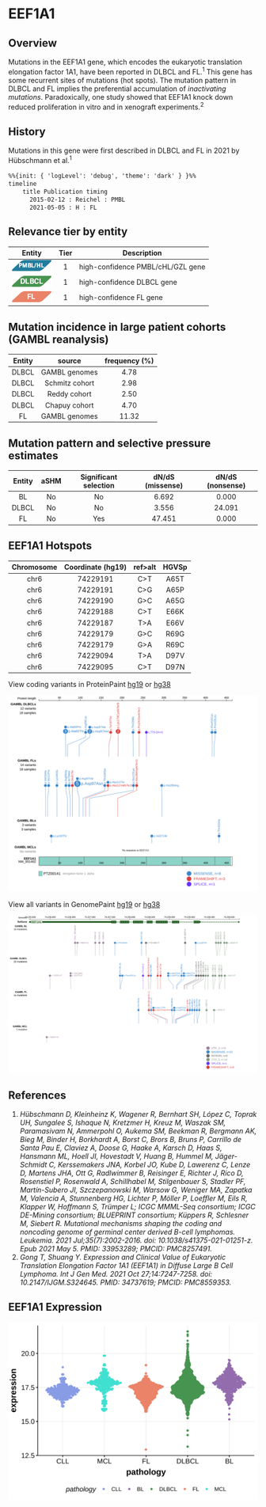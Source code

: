 # EEF1A1

## Overview
Mutations in the EEF1A1 gene, which encodes the eukaryotic translation elongation factor 1A1, have been reported in DLBCL and FL.<sup>1</sup> This gene has some recurrent sites of mutations (hot spots). The mutation pattern in DLBCL and FL implies the preferential accumulation of *inactivating mutations*. Paradoxically, one study showed that EEF1A1 knock down reduced proliferation in vitro and in xenograft experiments.<sup>2</sup>

## History
Mutations in this gene were first described in DLBCL and FL in 2021 by Hübschmann et al.<sup>1</sup>

```mermaid
%%{init: { 'logLevel': 'debug', 'theme': 'dark' } }%%
timeline
    title Publication timing
      2015-02-12 : Reichel : PMBL
      2021-05-05 : H : FL
```

## Relevance tier by entity

|Entity|Tier|Description                           |
|:------:|:----:|--------------------------------------|
|![PMBL](images/icons/PMBL_tier1.png)|1|high-confidence PMBL/cHL/GZL gene|
|![DLBCL](images/icons/DLBCL_tier1.png) |1   |high-confidence DLBCL gene            |
|![FL](images/icons/FL_tier1.png)    |1   |high-confidence FL gene|

## Mutation incidence in large patient cohorts (GAMBL reanalysis)

|Entity|source        |frequency (%)|
|:------:|:--------------:|:-------------:|
|DLBCL |GAMBL genomes | 4.78        |
|DLBCL |Schmitz cohort| 2.98        |
|DLBCL |Reddy cohort  | 2.50        |
|DLBCL |Chapuy cohort | 4.70        |
|FL    |GAMBL genomes |11.32        |

## Mutation pattern and selective pressure estimates

|Entity|aSHM|Significant selection|dN/dS (missense)|dN/dS (nonsense)|
|:------:|:----:|:---------------------:|:----------------:|:----------------:|
|BL    |No  |No                   | 6.692          | 0.000          |
|DLBCL |No  |No                   | 3.556          |24.091          |
|FL    |No  |Yes                  |47.451          | 0.000          |

## EEF1A1 Hotspots

| Chromosome |Coordinate (hg19) | ref>alt | HGVSp | 
| :---:| :---: | :--: | :---: |
|chr6|74229191|C>T|A65T|
|chr6|74229191|C>G|A65P|
|chr6|74229190|G>C|A65G|
|chr6|74229188|C>T|E66K|
|chr6|74229187|T>A|E66V|
|chr6|74229179|G>C|R69G|
|chr6|74229179|G>A|R69C|
| chr6 | 74229094 | T>A | D97V |
| chr6 | 74229095 | C>T | D97N |


View coding variants in ProteinPaint [hg19](https://morinlab.github.io/LLMPP/GAMBL/EEF1A1_protein.html)  or [hg38](https://morinlab.github.io/LLMPP/GAMBL/EEF1A1_protein_hg38.html)

![](images/proteinpaint/EEF1A1_NM_001402.svg)

View all variants in GenomePaint [hg19](https://morinlab.github.io/LLMPP/GAMBL/EEF1A1.html)  or [hg38](https://morinlab.github.io/LLMPP/GAMBL/EEF1A1_hg38.html)

![](images/proteinpaint/EEF1A1.svg)

## References
1. *Hübschmann D, Kleinheinz K, Wagener R, Bernhart SH, López C, Toprak UH, Sungalee S, Ishaque N, Kretzmer H, Kreuz M, Waszak SM, Paramasivam N, Ammerpohl O, Aukema SM, Beekman R, Bergmann AK, Bieg M, Binder H, Borkhardt A, Borst C, Brors B, Bruns P, Carrillo de Santa Pau E, Claviez A, Doose G, Haake A, Karsch D, Haas S, Hansmann ML, Hoell JI, Hovestadt V, Huang B, Hummel M, Jäger-Schmidt C, Kerssemakers JNA, Korbel JO, Kube D, Lawerenz C, Lenze D, Martens JHA, Ott G, Radlwimmer B, Reisinger E, Richter J, Rico D, Rosenstiel P, Rosenwald A, Schillhabel M, Stilgenbauer S, Stadler PF, Martín-Subero JI, Szczepanowski M, Warsow G, Weniger MA, Zapatka M, Valencia A, Stunnenberg HG, Lichter P, Möller P, Loeffler M, Eils R, Klapper W, Hoffmann S, Trümper L; ICGC MMML-Seq consortium; ICGC DE-Mining consortium; BLUEPRINT consortium; Küppers R, Schlesner M, Siebert R. Mutational mechanisms shaping the coding and noncoding genome of germinal center derived B-cell lymphomas. Leukemia. 2021 Jul;35(7):2002-2016. doi: 10.1038/s41375-021-01251-z. Epub 2021 May 5. PMID: 33953289; PMCID: PMC8257491.*
2. *Gong T, Shuang Y. Expression and Clinical Value of Eukaryotic Translation Elongation Factor 1A1 (EEF1A1) in Diffuse Large B Cell Lymphoma. Int J Gen Med. 2021 Oct 27;14:7247-7258. doi: 10.2147/IJGM.S324645. PMID: 34737619; PMCID: PMC8559353.*
## EEF1A1 Expression
![](images/gene_expression/EEF1A1_by_pathology.svg)
<!-- ORIGIN: reichelFlowSortingExome2015a -->
<!-- DLBCL: hubschmannMutationalMechanismsShaping2021b -->
<!-- FL: hubschmannMutationalMechanismsShaping2021b -->
<!-- PMBL: reichelFlowSortingExome2015a -->
